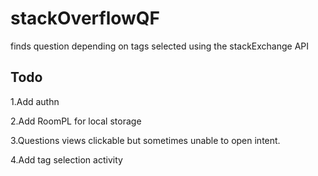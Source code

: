 # stackOverflowQF
finds question depending on tags selected using the stackExchange API

## Todo
1.Add authn

2.Add RoomPL for local storage

3.Questions views clickable but sometimes unable to open intent.

4.Add tag selection activity
